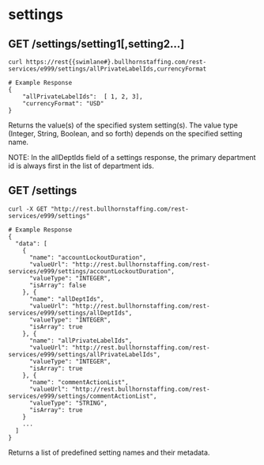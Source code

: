 # settings

## GET /settings/setting1[,setting2...]

``` shell
curl https://rest{{swimlane#}.bullhornstaffing.com/rest-services/e999/settings/allPrivateLabelIds,currencyFormat

# Example Response
{
    "allPrivateLabelIds":  [ 1, 2, 3],
    "currencyFormat": "USD"
}
```

Returns the value(s) of the specified system setting(s). The value type (Integer, String, Boolean, and so forth) depends on the specified setting name.
<aside class="notice">NOTE: In the allDeptIds field of a settings response, the primary department id is always first in the list of department ids.</aside>

## GET /settings

``` shell
curl -X GET "http://rest.bullhornstaffing.com/rest-services/e999/settings"

# Example Response
{
  "data": [
    {
      "name": "accountLockoutDuration",
      "valueUrl": "http://rest.bullhornstaffing.com/rest-services/e999/settings/accountLockoutDuration",
      "valueType": "INTEGER",
      "isArray": false
    }, {
      "name": "allDeptIds",
      "valueUrl": "http://rest.bullhornstaffing.com/rest-services/e999/settings/allDeptIds",
      "valueType": "INTEGER",
      "isArray": true
    }, {
      "name": "allPrivateLabelIds",
      "valueUrl": "http://rest.bullhornstaffing.com/rest-services/e999/settings/allPrivateLabelIds",
      "valueType": "INTEGER",
      "isArray": true
    }, {
      "name": "commentActionList",
      "valueUrl": "http://rest.bullhornstaffing.com/rest-services/e999/settings/commentActionList",
      "valueType": "STRING",
      "isArray": true
    }
    ...
  ]
}
```

Returns a list of predefined setting names and their metadata.